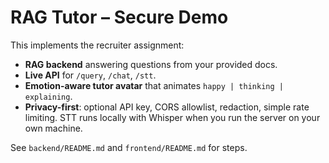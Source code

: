 # RAG Tutor – Secure Demo

This implements the recruiter assignment:
- **RAG backend** answering questions from your provided docs.
- **Live API** for `/query`, `/chat`, `/stt`.
- **Emotion-aware tutor avatar** that animates `happy | thinking | explaining`.
- **Privacy-first**: optional API key, CORS allowlist, redaction, simple rate limiting. STT runs locally with Whisper when you run the server on your own machine.

See `backend/README.md` and `frontend/README.md` for steps.
